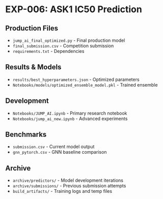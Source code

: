 # EXP-006: ASK1 IC50 Prediction

## Production Files
- `jump_ai_final_optimized.py` - Final production model
- `final_submission.csv` - Competition submission
- `requirements.txt` - Dependencies

## Results & Models
- `results/best_hyperparameters.json` - Optimized parameters
- `Notebooks/models/optimized_ensemble_model.pkl` - Trained ensemble

## Development
- `Notebooks/JUMP_AI.ipynb` - Primary research notebook
- `Notebooks/jump_ai_new.ipynb` - Advanced experiments

## Benchmarks
- `submission.csv` - Current model output
- `gnn_pytorch.csv` - GNN baseline comparison

## Archive
- `archive/predictors/` - Model development iterations
- `archive/submissions/` - Previous submission attempts
- `build_artifacts/` - Training logs and temp files
